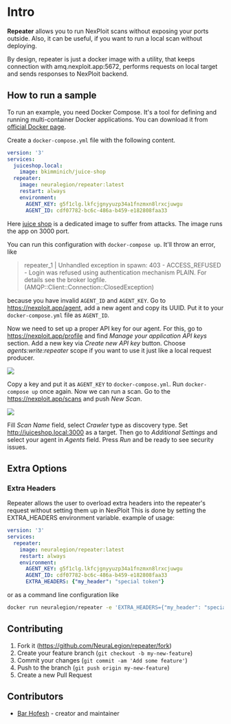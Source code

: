 # Intro

**Repeater** allows you to run NexPloit scans without exposing your ports outside. Also, it can be useful, if you want to run a local scan without deploying.

By design, repeater is just a docker image with a utility, that keeps connection with amq.nexploit.app:5672, performs requests on local target and sends responses to NexPloit backend.

## How to run a sample

To run an example, you need Docker Compose. It's a tool for defining and running multi-container Docker applications. You can download it from [official Docker page](https://docs.docker.com/compose/install/).

Create a `docker-compose.yml` file with the following content.

```yml
version: '3'
services:
  juiceshop.local:
    image: bkimminich/juice-shop
  repeater:
    image: neuralegion/repeater:latest
    restart: always
    environment:
      AGENT_KEY: g5f1clg.lkfcjgnyyuzp34a1fnzmxn8lrxcjuwgu
      AGENT_ID: cdf07782-bc6c-486a-b459-e182808faa33
```

Here [juice shop](https://owasp.org/www-project-juice-shop/) is a dedicated image to suffer from attacks. The image runs the app on 3000 port.

You can run this configuration with ```docker-compose up```. It'll throw an error, like

>repeater_1 | Unhandled exception in spawn: 403 - ACCESS_REFUSED - Login was refused using authentication mechanism PLAIN. For details see the broker logfile. (AMQP::Client::Connection::ClosedException)

because you have invalid `AGENT_ID` and `AGENT_KEY`. Go to https://nexploit.app/agent, add a new agent and copy its UUID. Put it to your `docker-compose.yml` file as `AGENT_ID`.

Now we need to set up a proper API key for our agent. For this, go to https://nexploit.app/profile and find *Manage your application API keys* section. Add a new key via *Create new API key* button. Choose *agents:write:repeater* scope if you want to use it just like a local request producer.

![](https://i.imgur.com/5LYzv4lm.png)

Copy a key and put it as `AGENT_KEY` to `docker-compose.yml`. Run ```docker-compose up``` once again. Now we can run a scan. Go to the https://nexploit.app/scans and push *New Scan*.

![](https://i.imgur.com/GnL8Atim.png)

Fill *Scan Name* field, select *Crawler* type as discovery type. Set http://juiceshop.local:3000 as a target. Then go to *Additional Settings* and select your agent in *Agents* field. Press *Run* and be ready to see security issues.

## Extra Options

### Extra Headers

Repeater allows the user to overload extra headers into the repeater's request without setting them up in NexPloit
This is done by setting the EXTRA_HEADERS environment variable.
example of usage:

```yml
version: '3'
services:
  repeater:
    image: neuralegion/repeater:latest
    restart: always
    environment:
      AGENT_KEY: g5f1clg.lkfcjgnyyuzp34a1fnzmxn8lrxcjuwgu
      AGENT_ID: cdf07782-bc6c-486a-b459-e182808faa33
      EXTRA_HEADERS: {"my_header": "special token"}
```

or as a command line configuration like

```bash
docker run neuralegion/repeater -e 'EXTRA_HEADERS={"my_header": "special token"}'
```

## Contributing

1. Fork it (<https://github.com/NeuraLegion/repeater/fork>)
2. Create your feature branch (`git checkout -b my-new-feature`)
3. Commit your changes (`git commit -am 'Add some feature'`)
4. Push to the branch (`git push origin my-new-feature`)
5. Create a new Pull Request

## Contributors

- [Bar Hofesh](https://github.com/bararchy) - creator and maintainer
